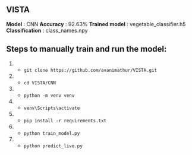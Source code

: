 ## VISTA

**Model** : CNN
**Accuracy** : 92.63%
**Trained model** : vegetable_classifier.h5 
**Classification** : class_names.npy

## Steps to manually train and run the model: 

1. - ` git clone https://github.com/avanimathur/VISTA.git `
2. - ` cd VISTA/CNN `
3. - ` python -m venv venv `
4. - ` venv\Scripts\activate `
5. - ` pip install -r requirements.txt `
6. - ` python train_model.py `
7. - ` python predict_live.py `
